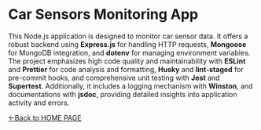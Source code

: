 # Car Sensors Monitoring App

This Node.js application is designed to monitor car sensor data. It offers a robust backend using **Express.js** for handling HTTP requests, **Mongoose** for MongoDB integration, and **dotenv** for managing environment variables. The project emphasizes high code quality and maintainability with **ESLint** and **Prettier** for code analysis and formatting, **Husky** and **lint-staged** for pre-commit hooks, and comprehensive unit testing with **Jest** and **Supertest**. Additionally, it includes a logging mechanism with **Winston**, and documentations with **jsdoc**, providing detailed insights into application activity and errors.

[<-Back to HOME PAGE](../tutorial.md)